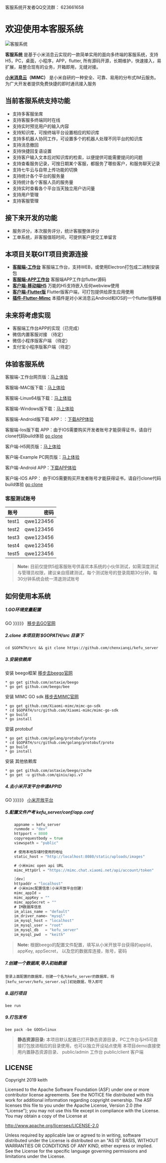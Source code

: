 客服系统开发者QQ交流群： 623661658

# 欢迎使用本客服系统

![客服系统](http://qiniu.cmp520.com/kefuxitonh.jpg)

**客服系统** 是基于小米消息云实现的一款简单实用的面向多终端的客服系统，支持H5，PC，桌面，小程序，APP，flutter, 所有源码开源，长期维护，快速接入，易扩展，易整合现有的业务，开箱即用，无缝对接。

**[小米消息云][7]（MIMC）** 是小米自研的一种安全、可靠、易用的分布式IM云服务。为广大开发者提供免费快捷的即时通讯接入服务

## 当前客服系统支持功能
- 支持多客服坐席
- 支持客服多终端同时在线
- 支持实时预览用户的输入内容
- 支持知识库，可按终端平台设置相应的知识库
- 支持多机器人协同工作，可设置多个的机器人处理不同平台的知识库
- 支持消息撤回
- 支持快捷回复语设置
- 支持客户输入文本后对知识库的检索，以便提供可能需要提问的问题
- 支持查看服务记录，可按日期某个客服，都服务了哪些客户，和服务聊天记录
- 支持七牛云与自带上传功能的切换
- 支持统计各个平台的服务量
- 支持统计各个客服人员的服务量
- 支持实时查看各个平台当天独立用户访问量
- 支持用户管理
- 支持客服管理

## 接下来开发的功能
- 服务评分，本次服务评分，统计客服整体评分
- 工单系统，非客服值班时间，可提供客户提交工单留言


## 本项目关联GIT项目资源连接
- **[客服端-工作台][10]**         客服端工作台，支持WEB，或使用Electron打包成二进制安装包
- **[客服端-APP工作台][16]**      客服端APP工作台flutter源码
- **[客户端-移动端H5][11]**       万能的H5支持嵌入任何webview使用
- **[客户端-Flutter版][12]**     Flutter版客户端，可打包提供给原生应用使用
- **[插件-Flutter-Mimc][13]**   本插件是对小米消息云Android和IOS的一个flutter版移植

## 未来将考虑实现
- 客服端工作台APP的实现（已完成）
- 微信内置客服对接   （待定）
- 微信小程序版客户端 （待定）
- 支付宝小程序版客户端（待定）

## 体验客服系统
客服端-工作台网页版：[马上体验][1]

客服端-MAC版下载：[马上体验][3]

客服端-Linux64版下载：[马上体验][14]

客服端-Windows版下载：[马上体验][4]

客服端-Android版下载 APP：：[下载APP体验][17]

客服端-Ios版下载 APP：由于IOS需要购买开发者账号才能获得证书，请自行clone代码build体验 [go clone][16]

客户端-H5网页版：[马上体验][2]

客户端-Example PC网页版：[马上体验][5]

客户端-Android APP：[下载APP体验][15]

客户端-IOS APP：    由于IOS需要购买开发者账号才能获得证书，请自行clone代码build体验 [go clone][12]

### 客服测试账号
| 账号      |    密码 |
| :-------- | --------: |
| test1  | qwe123456 |
| test2  | qwe123456 |
| test3  | qwe123456 |
| test4  | qwe123456 |
| test5  | qwe123456 |

> **Note:** 目前仅提供5组客服账号供喜欢本系统的小伙伴测试，如需深度测试与管理员权限，建议亲自搭建测试，每个测试账号的登录周期30分钟，每30分钟系统会统一清退测试账号



## 如何使用本系统
##### 1.GO环境变量配置
GO 》》》》》 [移步去GO官网][8]
##### 2.clone 本项目到 $GOPATH/src 目录下
    cd $GOPATH/src && git clone https://github.com/chenxianqi/kefu_server
##### 3.安装依赖库
安装 beego框架 [移步去beego官网][9]

    * go get github.com/astaxie/beego
    * go get github.com/beego/bee

安装 MIMC GO sdk [移步去MIMC官网][7]

    * go get github.com/Xiaomi-mimc/mimc-go-sdk
    * cd $GOPATH/src/github.com/Xiaomi-mimc/mimc-go-sdk
    * go build
    * go install 

安装 protobuf

    * go get github.com/golang/protobuf/proto
    * cd $GOPATH/src/github.com/golang/protobuf/proto
    * go build
    * go install

安装 其他依赖库

    * go get github.com/astaxie/beego/cache
    * go get -u github.com/qiniu/api.v7

##### 4.去小米开发平台申请APPID 
GO 》》》》》 [小米开放平台][6]

##### 5.配置文件产考 kefu_server/conf/app.conf
``` go
    appname = kefu_server
    runmode = "dev"
    httpport = 8080
    copyrequestbody = true
    viewspath = "public"

    # 使用本地存储时使用的地址
    static_host = "http://localhost:8080/static/uploads/images"

    # 小米mimc open api URL
    mimc_HttpUrl = "https://mimc.chat.xiaomi.net/api/account/token"

    [dev]
    httpaddr = "localhost"
    # 小米mimc配置信息(小米开放平台创建)
    mimc_appId = 
    mimc_appKey = ""
    mimc_appSecret = ""
    # IM数据库信息
    im_alias_name = "default"
    im_driver_name= "mysql"
    im_mysql_host = "localhost"
    im_mysql_user = "root"
    im_mysql_db   = "kefu_server"
    im_mysql_pwd  = "keith"

```
> **Note:** 根据beego的配置文件配置，填写从小米开放平台获得的appId，appKey, appSecret， 以及您的数据库连接，账号，密码


##### 7.创建一个数据库,导入初始数据
    登录上面配置的数据库，创建一个名为kefu_server的数据库，将[kefu_server/kefu_server.sql]初始数据，导入即可

##### 8.运行项目
    bee run


##### 9.打包发布
    bee pack -be GOOS=linux

> **静态资源目录:** 
    本项目默认配置已打开静态资源目录，PC工作台与H5可直接打包放进相应的目录使用，也可以独立开设站点使用
    本项目demo直接使用内置静态资源目录、
    public/admin  工作台
    public/client 客户端




## LICENSE


Copyright 2019 keith

Licensed to the Apache Software Foundation (ASF) under one or more contributor
license agreements.  See the NOTICE file distributed with this work for
additional information regarding copyright ownership.  The ASF licenses this
file to you under the Apache License, Version 2.0 (the "License"); you may not
use this file except in compliance with the License.  You may obtain a copy of
the License at

http://www.apache.org/licenses/LICENSE-2.0

Unless required by applicable law or agreed to in writing, software
distributed under the License is distributed on an "AS IS" BASIS, WITHOUT
WARRANTIES OR CONDITIONS OF ANY KIND, either express or implied.  See the
License for the specific language governing permissions and limitations under
the License.



  [1]: http://kf.aissz.com:666/admin/ 
  [2]: http://kf.aissz.com:666
  [3]: http://kf.aissz.com:666/static/app/mac-0.0.1.dmg
  [4]: http://kf.aissz.com:666/static/app/win-0.0.1.exe
  [5]: http://kf.aissz.com:666/example/
  [6]: https://dev.mi.com/console/appservice/mimc.html
  [7]: https://admin.mimc.chat.xiaomi.net/docs/
  [8]: https://golang.org/
  [9]: https://beego.me/
  [10]: https://github.com/chenxianqi/kefu_admin
  [11]: https://github.com/chenxianqi/kefu_client
  [12]: https://github.com/chenxianqi/kefu_flutter
  [13]: https://github.com/chenxianqi/flutter_mimc
  [14]: http://kf.aissz.com:666/static/app/linux-0.0.1.AppImage
  [15]: http://kf.aissz.com:666/static/app/app-release.apk
  [16]: https://github.com/chenxianqi/kefu_workbench
  [17]: http://kf.aissz.com:666/static/app/kefu_workbench.apk


